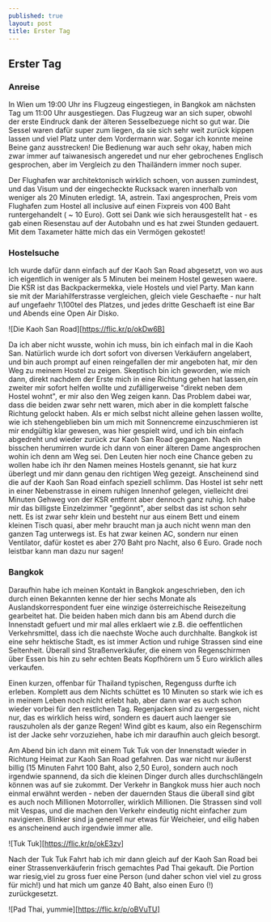 ```yaml
---
published: true
layout: post
title: Erster Tag
---
```


## Erster Tag

### Anreise

In Wien um 19:00 Uhr ins Flugzeug eingestiegen, in Bangkok am nächsten Tag um 11:00 Uhr ausgestiegen. Das Flugzeug war an sich super, obwohl der erste Eindruck dank der älteren  Sesselbezuege nicht so gut war. Die Sessel waren dafür super zum liegen, da sie sich sehr weit zurück kippen lassen und viel Platz unter dem Vordermann war. Sogar ich konnte meine Beine ganz ausstrecken! Die Bedienung war auch sehr okay, haben mich zwar immer auf taiwanesisch angeredet und nur eher gebrochenes Englisch gesprochen, aber im Vergleich zu den Thailändern immer noch super.

Der Flughafen war architektonisch wirklich schoen, von aussen zumindest, und das Visum und der eingecheckte Rucksack waren innerhalb von weniger als 20 Minuten erledigt. 1A, astrein.
Taxi angesprochen, Preis vom Flughafen zum Hostel all inclusive auf einen Fixpreis von 400 Baht runtergehandelt ( ~ 10 Euro).  Gott sei Dank wie sich herausgestellt hat - es gab einen Riesenstau auf der Autobahn und es hat zwei Stunden gedauert. Mit dem Taxameter hätte mich das ein Vermögen gekostet!

### Hostelsuche

Ich wurde dafür dann einfach auf der Kaoh San Road abgesetzt, von wo aus ich eigentlich in weniger als 5 Minuten bei meinem Hostel gewesen waere. Die KSR ist das Backpackermekka, viele Hostels und viel Party. Man kann sie mit der Mariahilferstrasse vergleichen, gleich viele Geschaefte - nur halt auf ungefaehr 1\100tel des Platzes, und jedes dritte Geschaeft ist eine Bar und Abends eine Open Air Disko. 

![Die Kaoh San Road][https://flic.kr/p/okDw6B]

Da ich aber nicht wusste, wohin ich muss, bin ich einfach mal in die Kaoh San. Natürlich wurde ich dort sofort von diversen Verkäufern angelabert, und bin auch prompt auf einen reingefallen der mir angeboten hat, mir den Weg zu meinem Hostel zu zeigen. Skeptisch bin ich geworden, wie mich dann, direkt nachdem der Erste mich in eine Richtung gehen hat lassen,ein zweiter mir sofort helfen wollte und zufälligerweise "direkt neben dem Hostel wohnt", er mir also den Weg zeigen kann. Das Problem dabei war, dass die beiden zwar sehr nett waren, mich aber in die komplett falsche Richtung gelockt haben. Als er mich selbst nicht alleine gehen lassen wollte, wie ich stehengeblieben bin um mich mit Sonnencreme einzuschmieren ist mir endgültig klar gewesen, was hier gespielt wird, und ich bin einfach abgedreht und wieder zurück zur Kaoh San Road gegangen. 
Nach ein bisschen herumirren wurde ich dann von einer älteren Dame angesprochen wohin ich denn am Weg sei. Den Leuten hier noch eine Chance geben zu wollen habe ich ihr den Namen meines Hostels genannt, sie hat kurz überlegt und mir dann genau den richtigen Weg gezeigt. Anscheinend sind die auf der Kaoh San Road einfach speziell schlimm.
Das Hostel ist sehr nett in einer Nebenstrasse in einem ruhigen Innenhof gelegen, vielleicht drei Minuten Gehweg von der KSR entfernt aber dennoch ganz ruhig. Ich habe mir das billigste Einzelzimmer "gegönnt", aber selbst das ist schon sehr nett. Es ist zwar sehr klein und besteht nur aus einem Bett und einem kleinen Tisch quasi, aber mehr braucht man ja auch nicht wenn man den ganzen Tag unterwegs ist. Es hat zwar keinen AC, sondern nur einen Ventilator, dafür kostet es aber 270 Baht pro Nacht, also 6 Euro. Grade noch leistbar kann man dazu nur sagen!

### Bangkok

Daraufhin habe ich meinen Kontakt in Bangkok angeschrieben, den ich durch einen Bekannten kenne der hier sechs Monate als Auslandskorrespondent fuer eine winzige österreichische Reisezeitung gearbeitet hat. Die beiden haben mich dann bis am Abend durch die Innenstadt gefuert und mir mal alles erklaert wie z.B. die oeffentlichen Verkehrsmittel, dass ich die naechste Woche auch durchhalte. Bangkok ist eine sehr hektische Stadt, es ist immer Action und ruhige Strassen sind eine Seltenheit. Überall sind Straßenverkäufer, die einem von Regenschirmen über Essen bis hin zu sehr echten Beats Kopfhörern um 5 Euro wirklich alles verkaufen. 

Einen kurzen, offenbar für Thailand typischen, Regenguss durfte ich erleben. Komplett aus dem Nichts schüttet es 10 Minuten so stark wie ich es in meinem Leben noch nicht erlebt hab, aber dann war es auch schon wieder vorbei für den restlichen Tag. Regenjacken sind zu vergessen, nicht nur, das es wirklich heiss wird, sondern es dauert auch laenger sie rauszuholen als der ganze Regen! Wind gibt es kaum, also ein Regenschirm ist der Jacke sehr vorzuziehen, habe ich mir daraufhin auch gleich besorgt. 

Am Abend bin ich dann mit einem Tuk Tuk von der Innenstadt wieder in Richtung Heimat zur Kaoh San Road gefahren. Das war nicht nur äußerst billig (15 Minuten Fahrt 100 Baht, also 2,50 Euro), sondern auch noch irgendwie spannend, da sich die kleinen Dinger durch alles durchschlängeln können was auf sie zukommt. Der Verkehr in Bangkok muss hier auch noch einmal erwähnt werden - neben der dauernden Staus die überall sind gibt es auch noch Millionen Motorroller, wirklich Millionen. Die Strassen sind voll mit Vespas, und die machen den Verkehr eindeutig nicht einfacher zum navigieren. Blinker sind ja generell nur etwas für Weicheier, und eilig haben es anscheinend auch irgendwie immer alle.

![Tuk Tuk][https://flic.kr/p/okE3zv]

Nach der Tuk Tuk Fahrt hab ich mir dann gleich auf der Kaoh San Road bei einer Strassenverkäuferin frisch gemachtes Pad Thai gekauft. Die Portion war riesig,viel zu gross fuer eine Person (und daher schon viel viel zu gross für mich!) und hat mich um ganze 40 Baht, also einen Euro (!) zurückgesetzt.

![Pad Thai, yummie][https://flic.kr/p/oBVuTU]